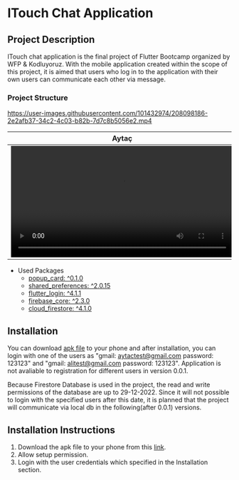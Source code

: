 # ITouch Chat Application

## Project Description

ITouch chat application is the final project of Flutter Bootcamp organized by WFP & Kodluyoruz. With the mobile application created within the scope of this project,
it is aimed that users who log in to the application with their own users can communicate each other via message. 


### Project Structure
https://user-images.githubusercontent.com/101432974/208098186-2e2afb37-34c2-4c03-b82b-7d7c8b5056e2.mp4


Aytaç | Ali
:-: | :-:
<video src='https://user-images.githubusercontent.com/101432974/208145450-4e7d1424-b304-4676-8734-f8f05a1509f3.mp4' width=500/> | <video src='https://user-images.githubusercontent.com/101432974/208145437-33644e4a-0fea-4700-a677-36357762e58d.mp4' width=500/>


* Used Packages
  * [popup_card: ^0.1.0](https://pub.dev/packages/popup_card)
  * [shared_preferences: ^2.0.15](https://pub.dev/packages/shared_preferences)
  * [flutter_login: ^4.1.1](https://pub.dev/packages/flutter_login)
  * [firebase_core: ^2.3.0](https://pub.dev/packages/firebase_core)
  * [cloud_firestore: ^4.1.0](https://pub.dev/packages/cloud_firestore)




## Installation
  You can download [apk file](https://github.com/aytacaydemir/flutter_chatApplication/blob/main/apk/app-release.apk) to your phone and after installation, you can 
login with one of the users as "gmail: aytactest@gmail.com password: 123123" and "gmail: alitest@gmail.com password: 123123". Application is not avaliable to 
registration 
for different users in version 0.0.1. 

  Because Firestore Database is used in the project, the read and write permissions of the database are up to 29-12-2022. Since it will not possible to 
login with the specified users after this date, it is planned that the project will communicate via local db in the following(after 0.0.1) versions. 

## Installation Instructions
  1. Download the apk file to your phone from this [link](https://github.com/aytacaydemir/flutter_chatApplication/blob/main/apk/app-release.apk). 
  2. Allow setup permission.
  3. Login with the user credentials which specified in the Installation section. 


